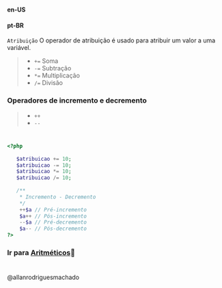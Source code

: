 #                

#### en-US


#### pt-BR
`Atribuição` O operador de atribuição é usado para atribuir um valor a uma variável.

> * `+=` Soma 
> * `-=` Subtração
> * `*=` Multiplicação
> * `/=` Divisão

### Operadores de incremento e decremento
> * `++`
> * `--`


#

```php
<?php
 
   $atribuicao += 10;
   $atribuicao -= 10;
   $atribuicao *= 10; 
   $atribuicao /= 10;
   
   /**
    * Incremento - Decremento 
    */
    ++$a // Pré-incremento
    $a++ // Pós-incremento
    --$a // Pré-decremento
    $a-- // Pós-decremento
?>
```


### Ir para [Aritméticos](1Atribuicao.md)🚀

#
@allanrodriguesmachado